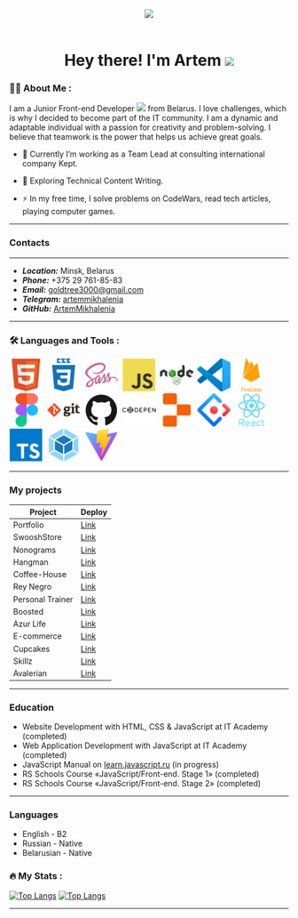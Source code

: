 <div id="header" align="center">
  <img src="https://media.giphy.com/media/2IudUHdI075HL02Pkk/giphy.gif?cid=ecf05e47dyqtgxfixkvepv7wuobqm14bwj5krxda3z6333bg&ep=v1_gifs_search&rid=giphy.gif&ct=g" width="300"/>
</div>

<div align="center">
  <img src="https://komarev.com/ghpvc/?username=ArtemMikhalenia&style=flat-square&color=blue" alt=""/>
</div>
<h1 align="center">
  Hey there! I'm Artem
  <img src="https://media.giphy.com/media/hvRJCLFzcasrR4ia7z/giphy.gif" width="30px"/>
</h1>

### :man_technologist: About Me :
I am a Junior Front-end Developer <img src="https://media.giphy.com/media/WUlplcMpOCEmTGBtBW/giphy.gif" width="30"> from Belarus. I love challenges, which is why I decided to become part of the IT community. I am a dynamic and adaptable individual with a passion for creativity and problem-solving. I believe that teamwork is the power that helps us achieve great goals.

- :telescope: Currently I’m working as a Team Lead at consulting international company Kept.

- :seedling: Exploring Technical Content Writing.

- :zap: In my free time, I solve problems on CodeWars, read tech articles, playing computer games.

---

### Contacts
---
* ***Location:*** Minsk, Belarus
* ***Phone:*** +375 29 761-85-83
* ***Email:*** goldtree3000@gmail.com
* ***Telegram:*** [artemmikhalenia](https://t.me/artemmikhalenia)
* ***GitHub:*** [ArtemMikhalenia](https://github.com/ArtemMikhalenia)

---

### :hammer_and_wrench: Languages and Tools :
<div>
  <img src="https://github.com/devicons/devicon/blob/master/icons/html5/html5-original.svg" title="HTML5" alt="HTML" width="60" height="60"/>&nbsp;
  <img src="https://github.com/devicons/devicon/blob/master/icons/css3/css3-plain-wordmark.svg"  title="CSS3" alt="CSS" width="60" height="60"/>&nbsp;
  <img src="https://github.com/devicons/devicon/blob/master/icons/sass/sass-original.svg" title="sass" **alt="sass" width="60" height="60"/>&nbsp;
  <img src="https://github.com/devicons/devicon/blob/master/icons/javascript/javascript-original.svg" title="JavaScript" alt="JavaScript" width="60" height="60"/>&nbsp;
<img src="https://github.com/devicons/devicon/blob/master/icons/nodejs/nodejs-original-wordmark.svg" title="NodeJS" alt="NodeJS" width="60" height="60"/>&nbsp;
<img src="https://github.com/devicons/devicon/blob/master/icons/vscode/vscode-original.svg" title="vscode" **alt="vscode" width="60" height="60"/>&nbsp;
  <img src="https://github.com/devicons/devicon/blob/master/icons/firebase/firebase-plain-wordmark.svg" title="Firebase" alt="Firebase" width="60" height="60"/>&nbsp;
  <img src="https://github.com/devicons/devicon/blob/master/icons/figma/figma-original.svg" title="Figma" **alt="Figma" width="60" height="60"/>&nbsp;
  <img src="https://github.com/devicons/devicon/blob/master/icons/git/git-original-wordmark.svg" title="Git" **alt="Git" width="60" height="60"/>&nbsp;
  <img src="https://github.com/devicons/devicon/blob/master/icons/github/github-original.svg" title="GitHub" **alt="GitHub" width="60" height="60"/>&nbsp;
  <img src="https://github.com/devicons/devicon/blob/master/icons/codepen/codepen-original-wordmark.svg" title="Codepen" **alt="Codepen" width="60" height="60"/>&nbsp;
  <img src="https://github.com/devicons/devicon/blob/master/icons/replit/replit-original.svg" title="replit" **alt="replit" width="60" height="60"/>&nbsp;
  <img src="https://github.com/devicons/devicon/blob/master/icons/antdesign/antdesign-original.svg" title="antdesign" **alt="antdesign" width="60" height="60"/>&nbsp;
<img src="https://github.com/devicons/devicon/blob/master/icons/react/react-original-wordmark.svg" title="React" alt="React" width="60" height="60"/>&nbsp;
<img src="https://github.com/devicons/devicon/blob/master/icons/typescript/typescript-original.svg" title="typescript" **alt="typescript" width="60" height="60"/>&nbsp;
  <img src="https://github.com/devicons/devicon/blob/master/icons/webpack/webpack-original.svg" title="webpack" **alt="webpack" width="60" height="60"/>&nbsp;
<img src="https://github.com/devicons/devicon/blob/master/icons/vitejs/vitejs-original.svg" title="vitejs" **alt="vitejs" width="60" height="60"/>
</div>

---
### My projects

| Project | Deploy |
|-------------|-------------|
| Portfolio | [Link](https://artemmikhalenia.github.io/Site_Portfolio/) |
| SwooshStore | [Link](https://swoosh-store.netlify.app/) |
| Nonograms | [Link](https://rolling-scopes-school.github.io/artemmikhalenia-JSFE2023Q4/nonograms) |
| Hangman | [Link](https://rolling-scopes-school.github.io/artemmikhalenia-JSFE2023Q4/hangman) |
| Coffee-House | [Link](https://rolling-scopes-school.github.io/artemmikhalenia-JSFE2023Q4/coffee-house) |
| Rey Negro | [Link](https://artemmikhalenia.github.io/Site_Rey_Negro/) |
| Personal Trainer | [Link](https://artemmikhalenia.github.io/FINAL_PROJECT_JS_PERSONAL_TRAINER/) |
| Boosted | [Link](https://artemmikhalenia.github.io/Site_BOOSTED/) |
| Azur Life | [Link](https://artemmikhalenia.github.io/FINAL_PROJECT/) |
| E-commerce | [Link](https://artemmikhalenia.github.io/E-commerce_project3/) |
| Cupcakes | [Link](https://artemmikhalenia.github.io/Site_Cupcakes/) |
| Skillz | [Link](https://artemmikhalenia.github.io/Site_Skillz/) |
| Avalerian | [Link](https://artemmikhalenia.github.io/Site_Avalerian/) |

---
### Education

* Website Development with HTML, CSS & JavaScript at IT Academy (completed)
* Web Application Development with JavaScript at IT Academy (completed)
* JavaScript Manual on [learn.javascript.ru](https://learn.javascript.ru/) (in progress)
*  RS Schools Course «JavaScript/Front-end. Stage 1» (completed)
* RS Schools Course «JavaScript/Front-end. Stage 2» (completed)
  
---

### Languages

* English - B2
* Russian - Native
* Belarusian - Native

### :fire: My Stats :
[![Top Langs](https://github-readme-stats.vercel.app/api/top-langs/?username=ArtemMikhalenia)](https://github.com/anuraghazra/github-readme-stats)
[![Top Langs](https://github-readme-stats.vercel.app/api/top-langs/?username=ArtemMikhalenia)](https://github.com/ArtemMikhalenia/github-readme-stats)

---

